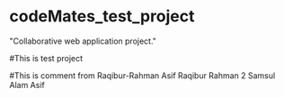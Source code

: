 # codeMates_test_project
"Collaborative web application project."

#This is test project 

#This is comment from Raqibur-Rahman
Asif
Raqibur Rahman 2
Samsul Alam Asif 